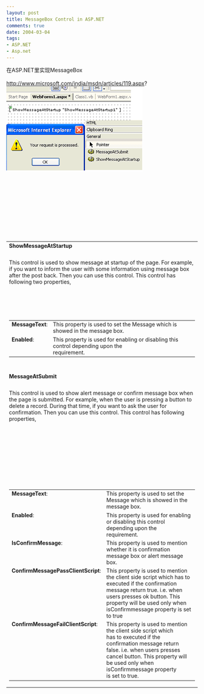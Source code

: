 ```yaml
---
layout: post
title: MessageBox Control in ASP.NET
comments: true
date: 2004-03-04
tags:
- ASP.NET
- Asp.net
---
```


<p>在ASP.NET里实现MessageBox<br /><a href="http://www.microsoft.com/india/msdn/articles/119.aspx"><br />http://www.microsoft.com/india/msdn/articles/119.aspx</a>?<br /><img style="border: 0px;" src="/images/hbz_images/977dece2-f702-4e70-8c7c-13638de26e08.gif" border="0" alt=""></p>
<table style="BORDER-COLLAPSE: collapse" border="0" cellspacing="0" cellpadding="0" width="100%" bordercolor="#111111"><tbody>
<tr><td class="midlle" align="left"><strong>ShowMessageAtStartup</strong></td></tr>
<tr><td class="midlle" align="left"> </td></tr>
<tr><td class="midlle" align="left">This control is used to show message at startup of the page. For example, if you want to inform the user with some information using message box after the post back. Then you can use this control. This control has following two properties,</td></tr>
<tr><td class="midlle" align="left"> </td></tr>
<tr>
<td class="midlle">
<table border="0" cellspacing="2" cellpadding="2" width="100%">
<br /><tbody>
<br /><tr>
<br /><td class="midlle" width="15%" align="left" valign="top">
<strong>MessageText</strong>:</td>
<td class="midlle" width="85%" align="left">This property is used to set the Message which is showed in the message box.</td>
</tr>
<tr>
<td class="midlle" align="left" valign="top">
<strong>Enabled</strong>:</td>
<td class="midlle" align="left">This property is used for enabling or disabling this control depending upon the<br />requirement.</td>
</tr>
</tbody>
</table>
<p></p>
</td>
<br />
</tr>
<br /><tr><td class="midlle" align="left"> </td></tr>
<br /><tr><td class="midlle" align="left"><strong>MessageAtSubmit</strong></td></tr>
<br /><tr><td class="midlle" align="left"> </td></tr>
<br /><tr><td class="midlle" align="left">This control is used to show alert message or confirm message box when the page is submitted. For example, when the user is pressing a button to delete a record. During that time, if you want to ask the user for confirmation. Then you can use this control. This control has following properties,</td></tr>
<br /><tr><td class="midlle" align="left"> </td></tr>
<br /><tr>
<td class="midlle">
<table border="0" cellspacing="2" cellpadding="2" width="100%">
<br /><tbody>
<br /><tr>
<br /><td class="midlle" width="30%" align="left" valign="top">
<strong>MessageText</strong>:</td>
<td class="midlle" width="70%" align="left">This property is used to set the Message which is showed in the message box.</td>
</tr>
<br /><tr>
<td class="midlle" align="left" valign="top">
<strong>Enabled</strong>:</td>
<td class="midlle" align="left">This property is used for enabling or disabling this control depending upon the<br />requirement.</td>
</tr>
<br /><tr>
<td class="midlle" align="left" valign="top">
<strong>IsConfirmMessage</strong>:</td>
<td class="midlle" align="left">This property is used to mention whether it is confirmation message box or alert message box.</td>
</tr>
<br /><tr>
<td class="midlle" align="left" valign="top">
<strong>ConfirmMessagePassClientScript</strong>:</td>
<td class="midlle" align="left">This property is used to mention the client side script which has to executed if the confirmation message return true. i.e. when users presses ok button. This property will be used only when isConfirmmessage property is set to true</td>
</tr>
<br /><tr>
<td class="midlle" align="left" valign="top">
<strong>ConfirmMessageFailClientScript</strong>:</td>
<td class="midlle" align="left">This property is used to mention the client side script which<br />has to executed if the confirmation message return false. i.e. when users presses<br />cancel button. This property will be used only when isConfirmmessage property<br />is set to true.</td>
</tr>
<br />
</tbody>
</table>
<p></p>
</td>
<br />
</tr>
<br />
</tbody></table>
